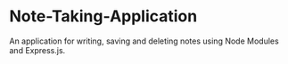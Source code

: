 # Note-Taking-Application
An application for writing, saving and deleting notes using Node Modules and Express.js.
